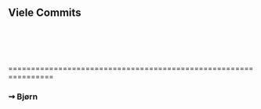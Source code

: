 <!-- .slide: data-background-image="06/viele-commits.png" -->

## Viele Commits<br/><br/><br/><br/>

================================================================

### &#8669; Bjørn


